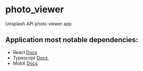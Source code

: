 # photo_viewer

Unsplash API photo viewer app

## Application most notable dependencies:
- React [Docs](https://reactjs.org/docs/hello-world.html)
- Typescript [Docs](https://www.typescriptlang.org/docs/home.html),
- MobX [Docs](https://github.com/mobxjs/mobx)